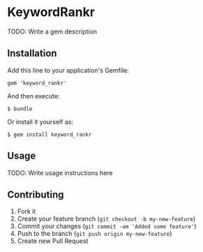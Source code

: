 # KeywordRankr

TODO: Write a gem description

## Installation

Add this line to your application's Gemfile:

    gem 'keyword_rankr'

And then execute:

    $ bundle

Or install it yourself as:

    $ gem install keyword_rankr

## Usage

TODO: Write usage instructions here

## Contributing

1. Fork it
2. Create your feature branch (`git checkout -b my-new-feature`)
3. Commit your changes (`git commit -am 'Added some feature'`)
4. Push to the branch (`git push origin my-new-feature`)
5. Create new Pull Request
